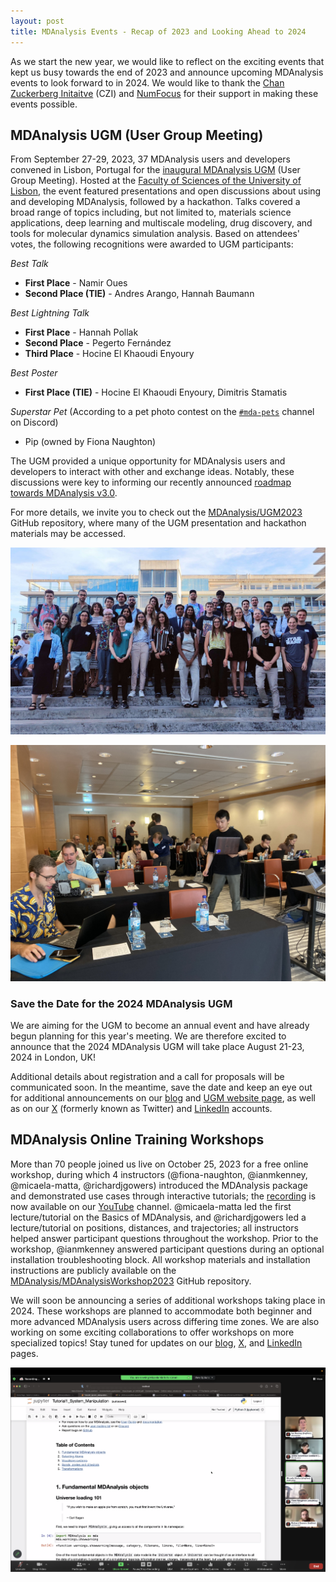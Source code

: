 ```yaml
---
layout: post
title: MDAnalysis Events - Recap of 2023 and Looking Ahead to 2024
---
```


As we start the new year, we would like to reflect on the exciting events that kept us busy towards the end of 2023 and announce upcoming MDAnalysis events to look forward to in 2024. We would like to thank the [Chan Zuckerberg Initaitve](https://chanzuckerberg.com/) (CZI) and [NumFocus](https://www.numfocus.org) for their support in making these events possible.

## MDAnalysis UGM (User Group Meeting)

From September 27-29, 2023, 37 MDAnalysis users and developers convened in Lisbon, Portugal for the [inaugural MDAnalysis UGM](https://www.mdanalysis.org/pages/ugm2023/) (User Group Meeting). Hosted at the [Faculty of Sciences of the University of Lisbon](https://www.ulisboa.pt/en/unidade-organica/faculty-sciences), the event featured presentations and open discussions about using and developing MDAnalysis, followed by a hackathon. Talks covered a broad range of topics including, but not limited to, materials science applications, deep learning and multiscale modeling, drug discovery, and tools for molecular dynamics simulation analysis. Based on attendees' votes, the following recognitions were awarded to UGM participants:

*Best Talk*

* **First Place** - Namir Oues
* **Second Place (TIE)** - Andres Arango, Hannah Baumann

*Best Lightning Talk*

* **First Place** - Hannah Pollak
* **Second Place** - Pegerto Fernández
* **Third Place** - Hocine El Khaoudi Enyoury

*Best Poster*

* **First Place (TIE)** - Hocine El Khaoudi Enyoury, Dimitris Stamatis

*Superstar Pet* (According to a pet photo contest on the [`#mda-pets`](https://discord.com/channels/807348386012987462/1156570811247898706) channel on Discord)

* Pip (owned by Fiona Naughton)

The UGM provided a unique opportunity for MDAnalysis users and developers to interact with other and exchange ideas. Notably, these discussions were key to informing our recently announced [roadmap towards MDAnalysis v3.0](https://www.mdanalysis.org/2023/10/25/towards_3.0/). 

For more details, we invite you to check out the [MDAnalysis/UGM2023](https://github.com/MDAnalysis/UGM2023/tree/main) GitHub repository, where many of the UGM presentation and hackathon materials may be accessed.

![Group Photo of MDAnalysis UGM 2023 Participants](/public/images/UGM2023_Group_Photo.jpeg)

![UGM 2023 Participants Working on Hackathon Projects](/public/images/UGM2023_Hackathon.jpeg)

### Save the Date for the 2024 MDAnalysis UGM

We are aiming for the UGM to become an annual event and have already begun planning for this year's meeting. We are therefore excited to announce that the 2024 MDAnalysis UGM will take place August 21-23, 2024 in London, UK!

Additional details about registration and a call for proposals will be communicated soon. In the meantime, save the date and keep an eye out for additional announcements on our [blog][] and [UGM website page](https://www.mdanalysis.org/pages/ugm2024/), as well as on our [X][] (formerly known as Twitter) and [LinkedIn][] accounts.

## MDAnalysis Online Training Workshops

More than 70 people joined us live on October 25, 2023 for a free online workshop, during which 4 instructors (@fiona-naughton, @ianmkenney, @micaela-matta, @richardjgowers) introduced the MDAnalysis package and demonstrated use cases through interactive tutorials; the [recording](https://www.youtube.com/watch?v=njzoNzOwR78) is now available on our [YouTube](https://www.youtube.com/@mdanalysis3040) channel. @micaela-matta led the first lecture/tutorial on the Basics of MDAnalysis, and @richardjgowers led a lecture/tutorial on positions, distances, and trajectories; all instructors helped answer participant questions throughout the workshop. Prior to the workshop, @ianmkenney answered participant questions during an optional installation troubleshooting block. All workshop materials and installation instructions are publicly available on the [MDAnalysis/MDAnalysisWorkshop2023](https://github.com/MDAnalysis/MDAnalysisWorkshop2023/) GitHub repository.

We will soon be announcing a series of additional workshops taking place in 2024. These workshops are planned to accommodate both beginner and more advanced MDAnalysis users across differing time zones. We are also working on some exciting collaborations to offer workshops on more specialized topics! Stay tuned for updates on our [blog][], [X][], and [LinkedIn][] pages.

![Workshop Instructors Present MDAnalysis Tutorial](/public/images/20231025_Online_Workshop.png)

[blog]: https://www.mdanalysis.org/blog/
[X]: https://twitter.com/mdanalysis
[LinkedIn]: https://www.linkedin.com/company/mdanalysis/

